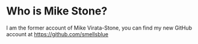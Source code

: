 # Who is Mike Stone?

I am the former account of Mike Virata-Stone, you can find my new GitHub account at https://github.com/smellsblue
